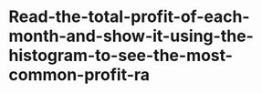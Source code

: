 # Read-the-total-profit-of-each-month-and-show-it-using-the-histogram-to-see-the-most-common-profit-ra
